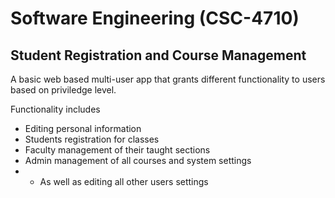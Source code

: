 # Software Engineering (CSC-4710)
## Student Registration and Course Management

A basic web based multi-user app that grants different functionality to users based on priviledge level.

Functionality includes
- Editing personal information
- Students registration for classes
- Faculty management of their taught sections
- Admin management of all courses and system settings
- - As well as editing all other users settings
